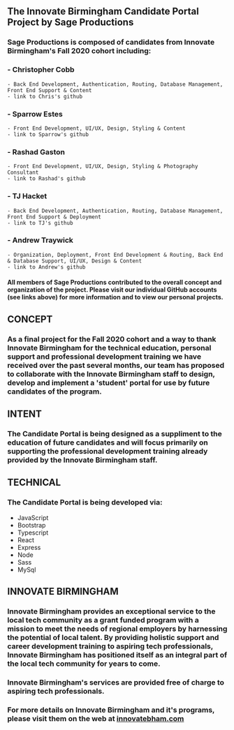 ## The Innovate Birmingham Candidate Portal Project by Sage Productions


### Sage Productions is composed of candidates from Innovate Birmingham's Fall 2020 cohort including:

### - Christopher Cobb ###
    - Back End Development, Authentication, Routing, Database Management, Front End Support & Content
    - link to Chris's github
### - Sparrow Estes ###
    - Front End Development, UI/UX, Design, Styling & Content
    - link to Sparrow's github
### - Rashad Gaston ###
    - Front End Development, UI/UX, Design, Styling & Photography Consultant
    - link to Rashad's github
### - TJ Hacket ###
    - Back End Development, Authentication, Routing, Database Management, Front End Support & Deployment
    - link to TJ's github
### - Andrew Traywick ###
    - Organization, Deployment, Front End Development & Routing, Back End & Database Support, UI/UX, Design & Content
    - link to Andrew's github

#### All members of Sage Productions contributed to the overall concept and organization of the project. Please visit our individual GitHub accounts (see links above) for more information and to view our personal projects. 


## CONCEPT
### As a final project for the Fall 2020 cohort and a way to thank Innovate Birmingham for the technical education, personal support and professional development training we have received over the past several months, our team has proposed to collaborate with the Innovate Birmingham staff to design, develop and implement a 'student' portal for use by future candidates of the program.

## INTENT
### The Candidate Portal is being designed as a suppliment to the education of future candidates and will focus primarily on supporting the professional development training already provided by the Innovate Birmingham staff.  

## TECHNICAL
### The Candidate Portal is being developed via:
- JavaScript
- Bootstrap
- Typescript
- React
- Express
- Node
- Sass
- MySql

## INNOVATE BIRMINGHAM
### Innovate Birmingham provides an exceptional service to the local tech community as a grant funded program with a mission to meet the needs of regional employers by harnessing the potential of local talent. By providing holistic support and career development training to aspiring tech professionals, Innovate Birmingham has positioned itself as an integral part of the local tech community for years to come.

### Innovate Birmingham's services are provided free of charge to aspiring tech professionals. 

### For more details on Innovate Birmingham and it's programs, please visit them on the web at [innovatebham.com](https://www.innovatebham.com/)
